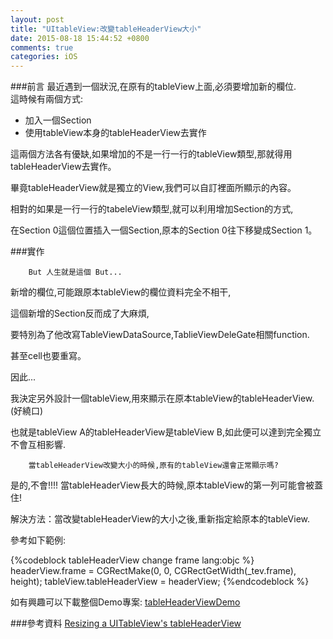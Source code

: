 ```yaml
---
layout: post
title: "UItableView:改變tableHeaderView大小"
date: 2015-08-18 15:44:52 +0800
comments: true
categories: iOS
---
```

###前言
最近遇到一個狀況,在原有的tableView上面,必須要增加新的欄位.  
這時候有兩個方式:  

* 加入一個Section
* 使用tableView本身的tableHeaderView去實作

這兩個方法各有優缺,如果增加的不是一行一行的tableView類型,那就得用tableHeaderView去實作。

<!--more-->

畢竟tableHeaderView就是獨立的View,我們可以自訂裡面所顯示的內容。

相對的如果是一行一行的tabeleView類型,就可以利用增加Section的方式,  

在Section 0這個位置插入一個Section,原本的Section 0往下移變成Section 1。

###實作

		But 人生就是這個 But...		
新增的欄位,可能跟原本tableView的欄位資料完全不相干,  

這個新增的Section反而成了大麻煩,  

要特別為了他改寫TableViewDataSource,TablieViewDeleGate相關function.

甚至cell也要重寫。

因此...  

我決定另外設計一個tableView,用來顯示在原本tableView的tableHeaderView.(好繞口)  

也就是tableView A的tableHeaderView是tableView B,如此便可以達到完全獨立不會互相影響.

		當tableHeaderView改變大小的時候,原有的tableView還會正常顯示嗎?  
是的,不會!!!! 當tableHeaderView長大的時候,原本tableView的第一列可能會被蓋住!  

解決方法：當改變tableHeaderView的大小之後,重新指定給原本的tableView.

參考如下範例:  

{%codeblock tableHeaderView change frame lang:objc %}
headerView.frame = CGRectMake(0, 0, CGRectGetWidth(_tev.frame), height);
tableView.tableHeaderView = headerView;
{%endcodeblock %}

如有興趣可以下載整個Demo專案:
<a href=https://github.com/Tuzr/tableHeaderViewDemo>tableHeaderViewDemo</a>

###參考資料
<a href=https://davidjhinson.wordpress.com/2009/03/24/resizing-a-uitableviews-tableheaderview/>Resizing a UITableView's tableHeaderView</a>